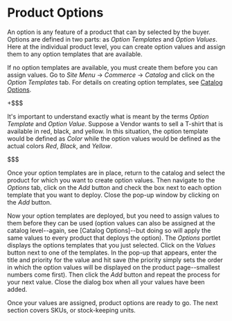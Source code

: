 # Product Options

An option is any feature of a product that can by selected by the buyer. Options
are defined in two parts: as *Option Templates* and *Option Values*. Here at the
individual product level, you can create option values and assign them to any
option templates that are available.

If no option templates are available, you must create them before you can assign
values. Go to *Site Menu* &rarr; *Commerce* &rarr; *Catalog* and click on the
*Option Templates* tab. For details on creating option templates, see 
[Catalog Options](/discover/portal/-/knowledge_base/7-1/catalog-options).

+$$$

It's important to understand exactly what is meant by the terms *Option
Template* and *Option Value*. Suppose a Vendor wants to sell a T-shirt that is
available in red, black, and yellow. In this situation, the option template
would be defined as *Color* while the option values would be defined as the
actual colors *Red*, *Black*, and *Yellow*.

$$$

Once your option templates are in place, return to the catalog and select the
product for which you want to create option values. Then navigate to the
*Options* tab, click on the *Add* button and check the box next to each option
template that you want to deploy. Close the pop-up window by clicking on the
*Add* button.


Now your option templates are deployed, but you need to assign values to them
before they can be used (option values can also be assigned at the catalog
level--again, see [Catalog Options]--but doing so will apply the same values to
every product that deploys the option). The *Options* portlet displays the
options templates that you just selected. Click on the *Values* button next to
one of the templates. In the pop-up that appears, enter the title and priority
for the value and hit save (the priority simply sets the order in which the
option values will be displayed on the product page--smallest numbers come
first). Then click the *Add* button and repeat the process for your next value.
Close the dialog box when all your values have been added.

Once your values are assigned, product options are ready to go. The next
section covers SKUs, or stock-keeping units.
